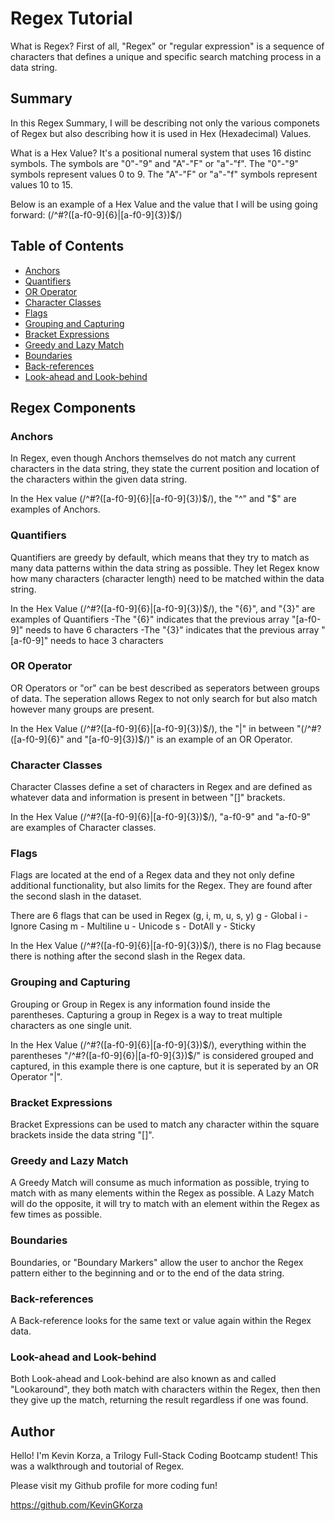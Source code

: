 # Regex Tutorial

What is Regex? First of all, "Regex" or "regular expression" is a sequence of characters that defines a unique and specific search matching process in a data string.

## Summary

In this Regex Summary, I will be describing not only the various componets of Regex but also describing how it is used in Hex (Hexadecimal) Values.

What is a Hex Value? 
It's a positional numeral system that uses 16 distinc symbols.
The symbols are "0"-"9" and "A"-"F" or "a"-"f".
The "0"-"9" symbols represent values 0 to 9.
The "A"-"F" or "a"-"f" symbols represent values 10 to 15.

Below is an example of a Hex Value and the value that I will be using going forward:
(/^#?([a-f0-9]{6}|[a-f0-9]{3})$/)



## Table of Contents

- [Anchors](#anchors)
- [Quantifiers](#quantifiers)
- [OR Operator](#or-operator)
- [Character Classes](#character-classes)
- [Flags](#flags)
- [Grouping and Capturing](#grouping-and-capturing)
- [Bracket Expressions](#bracket-expressions)
- [Greedy and Lazy Match](#greedy-and-lazy-match)
- [Boundaries](#boundaries)
- [Back-references](#back-references)
- [Look-ahead and Look-behind](#look-ahead-and-look-behind)

## Regex Components

### Anchors
In Regex, even though Anchors themselves do not match any current characters in the data string, they state the current position and location of the characters within the given data string.

In the Hex value (/^#?([a-f0-9]{6}|[a-f0-9]{3})$/), the "^" and "$" are examples of Anchors.

 

### Quantifiers
Quantifiers are greedy by default, which means that they try to match as many data patterns within the data string as possible. They let Regex know how many characters (character length) need to be matched within the data string. 

In the Hex Value (/^#?([a-f0-9]{6}|[a-f0-9]{3})$/), the "{6}", and "{3}" are examples of Quantifiers
    -The "{6}" indicates that the previous array "[a-f0-9]" needs to have 6 characters 
    -The "{3}" indicates that the previous array "[a-f0-9]" needs to hace 3 characters

### OR Operator
OR Operators or "or" can be best described as seperators between groups of data. The seperation allows Regex to not only search for but also match however many groups are present.

In the Hex Value (/^#?([a-f0-9]{6}|[a-f0-9]{3})$/), the "|" in between "(/^#?([a-f0-9]{6}" and "[a-f0-9]{3})$/)" is an example of an OR Operator.

### Character Classes
Character Classes define a set of characters in Regex and are defined as whatever data and information is present in between "[]" brackets.

In the Hex Value (/^#?([a-f0-9]{6}|[a-f0-9]{3})$/), "a-f0-9" and "a-f0-9" are examples of Character classes. 

### Flags
Flags are located at the end of a Regex data and they not only define additional functionality, but also limits for the Regex. They are found after the second slash in the dataset.

There are 6 flags that can be used in Regex (g, i, m, u, s, y)
g - Global
i - Ignore Casing
m - Multiline
u - Unicode
s - DotAll
y - Sticky 

In the Hex Value (/^#?([a-f0-9]{6}|[a-f0-9]{3})$/), there is no Flag because there is nothing after the second slash in the Regex data.

### Grouping and Capturing
Grouping or Group in Regex is any information found inside the parentheses. Capturing a group in Regex is a way to treat multiple characters as one single unit.

In the Hex Value (/^#?([a-f0-9]{6}|[a-f0-9]{3})$/), everything within the parentheses "/^#?([a-f0-9]{6}|[a-f0-9]{3})$/" is considered grouped and captured, in this example there is one capture, but it is seperated by an OR Operator "|".

### Bracket Expressions
Bracket Expressions can be used to match any character within the square brackets inside the data string "[]".

### Greedy and Lazy Match
A Greedy Match will consume as much information as possible, trying to match with as many elements within the Regex as possible.
A Lazy Match will do the opposite, it will try to match with an element within the Regex as few times as possible.

### Boundaries
Boundaries, or "Boundary Markers" allow the user to anchor the Regex pattern either to the beginning and or to the end of the data string.

### Back-references
A Back-reference looks for the same text or value again within the Regex data.

### Look-ahead and Look-behind
Both Look-ahead and Look-behind are also known as and called "Lookaround", they both match with characters within the Regex, then then they give up the match, returning the result regardless if one was found.

## Author
Hello! I'm Kevin Korza, a Trilogy Full-Stack Coding Bootcamp student! This was a walkthrough and toutorial of Regex.

Please visit my Github profile for more coding fun!

https://github.com/KevinGKorza

